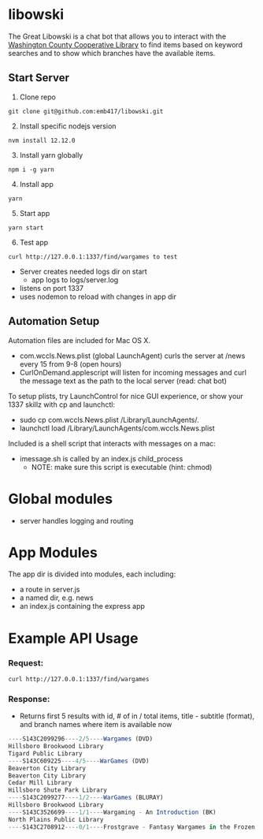# libowski

The Great Libowski is a chat bot that allows you to interact with the [Washington County Cooperative Library](https://wccls.bibliocommons.com/) to find items based on keyword searches and to show which branches have the available items.

## Start Server

1. Clone repo
```
git clone git@github.com:emb417/libowski.git
```
2. Install specific nodejs version
```
nvm install 12.12.0
```
3. Install yarn globally
```
npm i -g yarn
```
4. Install app
```
yarn
```
5. Start app
```
yarn start
```
6. Test app
```
curl http://127.0.0.1:1337/find/wargames to test
```
  * Server creates needed logs dir on start
    * app logs to logs/server.log
  * listens on port 1337
  * uses nodemon to reload with changes in app dir 



## Automation Setup
Automation files are included for Mac OS X.
* com.wccls.News.plist (global LaunchAgent) curls the server at /news every 15 from 9-8 (open hours)
* CurlOnDemand.applescript will listen for incoming messages and curl the message text as the path to the local server (read: chat bot)

To setup plists, try LaunchControl for nice GUI experience, or show your 1337 skillz with cp and launchctl:
* sudo cp com.wccls.News.plist /Library/LaunchAgents/.
* launchctl load /Library/LaunchAgents/com.wccls.News.plist

Included is a shell script that interacts with messages on a mac:
* imessage.sh is called by an index.js child_process
  * NOTE: make sure this script is executable (hint: chmod)

# Global modules
* server handles logging and routing

# App Modules
The app dir is divided into modules, each including:
* a route in server.js
* a named dir, e.g. news
* an index.js containing the express app

# Example API Usage

### Request:
```
curl http://127.0.0.1:1337/find/wargames
```

### Response:
* Returns first 5 results with id, # of in / total items, title - subtitle (format), and branch names where item is available now
```javascript
----S143C2099296----2/5----Wargames (DVD)
Hillsboro Brookwood Library
Tigard Public Library
----S143C609225----4/5----WarGames (DVD)
Beaverton City Library
Beaverton City Library
Cedar Mill Library
Hillsboro Shute Park Library
----S143C2099277----1/2----WarGames (BLURAY)
Hillsboro Brookwood Library
----S143C3526699----1/1----Wargaming - An Introduction (BK)
North Plains Public Library
----S143C2708912----0/1----Frostgrave - Fantasy Wargames in the Frozen City (BK)
```
